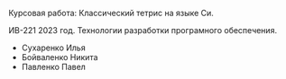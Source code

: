 Курсовая работа: 
Классический тетрис на языке Си.

ИВ-221 2023 год.
Технологии разработки програмного обеспечения.
- Сухаренко Илья
- Бойваленко Никита
- Павленко Павел
